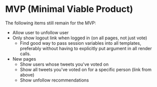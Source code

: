 # MVP (Minimal Viable Product)

The following items still remain for the MVP:

- Allow user to unfollow user
- Only show logout link when logged in (on all pages, not just vote)
    - Find good way to pass session variables into all templates, preferably
      without having to explicitly put argument in all render calls.
- New pages
    - Show users whose tweets you've voted on
    - Show all tweets you've voted on for a specific person (link from above)
    - Show unfollow recommendations
